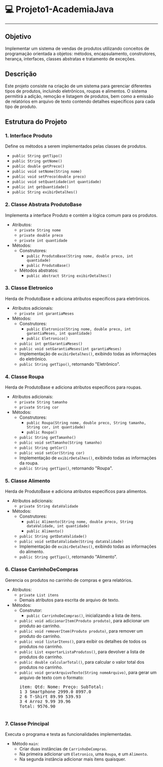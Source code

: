 # 💻 Projeto1-AcademiaJava
<hr>
<h2>Objetivo</h2>
    <p>Implementar um sistema de vendas de produtos utilizando conceitos de programação orientada a objetos: métodos, encapsulamento, construtores, herança, interfaces, classes abstratas e tratamento de exceções.</p>

   <h2>Descrição</h2>
    <p>Este projeto consiste na criação de um sistema para gerenciar diferentes tipos de produtos, incluindo eletrônicos, roupas e alimentos. O sistema permitirá a adição, remoção e listagem de produtos, bem como a emissão de relatórios em arquivo de texto contendo detalhes específicos para cada tipo de produto.</p> 

  <h2>Estrutura do Projeto</h2>

 <h3>1. Interface Produto</h3>
<p>Define os métodos a serem implementados pelas classes de produtos.</p>
 <ul>
        <li><code>public String getTipo()</code></li>
        <li><code>public String getNome()</code></li>
        <li><code>public double getPreco()</code></li>
        <li><code>public void setNome(String nome)</code></li>
        <li><code>public void setPreco(double preco)</code></li>
        <li><code>public void setQuantidade(int quantidade)</code></li>
        <li><code>public int getQuantidade()</code></li>
        <li><code>public String exibirDetalhes()</code></li>
    </ul>
    <h3>2. Classe Abstrata ProdutoBase</h3>
    <p>Implementa a interface Produto e contém a lógica comum para os produtos.</p>
    <ul>
        <li>Atributos:
            <ul>
                <li><code>private String nome</code></li>
                <li><code>private double preco</code></li>
                <li><code>private int quantidade</code></li>
            </ul>
        </li>
        <li>Métodos:
            <ul>
                <li>Construtores:
                    <ul>
                        <li><code>public ProdutoBase(String nome, double preco, int quantidade)</code></li>
                        <li><code>public ProdutoBase()</code></li>
                    </ul>
                </li>
                <li>Métodos abstratos:
                    <ul>
                        <li><code>public abstract String exibirDetalhes()</code></li>
                    </ul>
                </li>
            </ul>
        </li>
    </ul>
    <h3>3. Classe Eletronico</h3>
    <p>Herda de ProdutoBase e adiciona atributos específicos para eletrônicos.</p>
    <ul>
        <li>Atributos adicionais:
            <ul>
                <li><code>private int garantiaMeses</code></li>
            </ul>
        </li>
        <li>Métodos:
            <ul>
                <li>Construtores:
                    <ul>
                        <li><code>public Eletronico(String nome, double preco, int garantiaMeses, int quantidade)</code></li>
                        <li><code>public Eletronico()</code></li>
                    </ul>
                </li>
                <li><code>public int getGarantiaMeses()</code></li>
                <li><code>public void setGarantiaMeses(int garantiaMeses)</code></li>
                <li>Implementação de <code>exibirDetalhes()</code>, exibindo todas as informações do eletrônico.</li>
                <li><code>public String getTipo()</code>, retornando "Eletrônico".</li>
            </ul>
        </li>
    </ul>

  <h3>4. Classe Roupa</h3>
    <p>Herda de ProdutoBase e adiciona atributos específicos para roupas.</p>
    <ul>
        <li>Atributos adicionais:
            <ul>
                <li><code>private String tamanho</code></li>
                <li><code>private String cor</code></li>
            </ul>
        </li>
        <li>Métodos:
            <ul>
                <li>Construtores:
                    <ul>
                        <li><code>public Roupa(String nome, double preco, String tamanho, String cor, int quantidade)</code></li>
                        <li><code>public Roupa()</code></li>
                    </ul>
                </li>
                <li><code>public String getTamanho()</code></li>
                <li><code>public void setTamanho(String tamanho)</code></li>
                <li><code>public String getCor()</code></li>
                <li><code>public void setCor(String cor)</code></li>
                <li>Implementação de <code>exibirDetalhes()</code>, exibindo todas as informações da roupa.</li>
                <li><code>public String getTipo()</code>, retornando "Roupa".</li>
            </ul>
        </li>
    </ul>
    
  <h3>5. Classe Alimento</h3>
    <p>Herda de ProdutoBase e adiciona atributos específicos para alimentos.</p>
    <ul>
        <li>Atributos adicionais:
            <ul>
                <li><code>private String dataValidade</code></li>
            </ul>
        </li>
        <li>Métodos:
            <ul>
                <li>Construtores:
                    <ul>
                        <li><code>public Alimento(String nome, double preco, String dataValidade, int quantidade)</code></li>
                        <li><code>public Alimento()</code></li>
                    </ul>
                </li>
                <li><code>public String getDataValidade()</code></li>
                <li><code>public void setDataValidade(String dataValidade)</code></li>
                <li>Implementação de <code>exibirDetalhes()</code>, exibindo todas as informações do alimento.</li>
                <li><code>public String getTipo()</code>, retornando "Alimento".</li>
            </ul>
        </li>
    </ul>

  <h3>6. Classe CarrinhoDeCompras</h3>
    <p>Gerencia os produtos no carrinho de compras e gera relatórios.</p>
    <ul>
        <li>Atributos:
            <ul>
                <li><code>private List<Produto> itens</code></li>
                <li>Demais atributos para escrita de arquivo de texto.</li>
            </ul>
        </li>
        <li>Métodos:
            <ul>
                <li>Construtor:
                    <ul>
                        <li><code>public CarrinhoDeCompras()</code>, inicializando a lista de itens.</li>
                    </ul>
                </li>
                <li><code>public void adicionarItem(Produto produto)</code>, para adicionar um produto ao carrinho.</li>
                <li><code>public void removerItem(Produto produto)</code>, para remover um produto do carrinho.</li>
                <li><code>public void listarItens()</code>, para exibir os detalhes de todos os produtos no carrinho.</li>
                <li><code>public List<Produto> exportarListaProdutos()</code>, para devolver a lista de produtos do carrinho.</li>
                <li><code>public double calcularTotal()</code>, para calcular o valor total dos produtos no carrinho.</li>
                <li><code>public void gerarArquivoTexto(String nomeArquivo)</code>, para gerar um arquivo de texto com o formato:
                    <pre>
item: Qtd: Nome: Preço: SubTotal:
1 3 Smartphone 2999.0 8997.0
2 6 T-Shirt 89.99 539.93
3 4 Arroz 9.99 39.96
Total: 9576.90
                    </pre>
                </li>
            </ul>
        </li>
    </ul>

  <h3>7. Classe Principal</h3>
    <p>Executa o programa e testa as funcionalidades implementadas.</p>
    <ul>
        <li>Método <code>main</code>:
            <ul>
                <li>Criar duas instâncias de <code>CarrinhoDeCompras</code>.</li>
                <li>Na primeira adicionar um <code>Eletronico</code>, uma <code>Roupa</code>, e um <code>Alimento</code>.</li>
                <li>Na segunda instância adicionar mais itens quaisquer.</li
